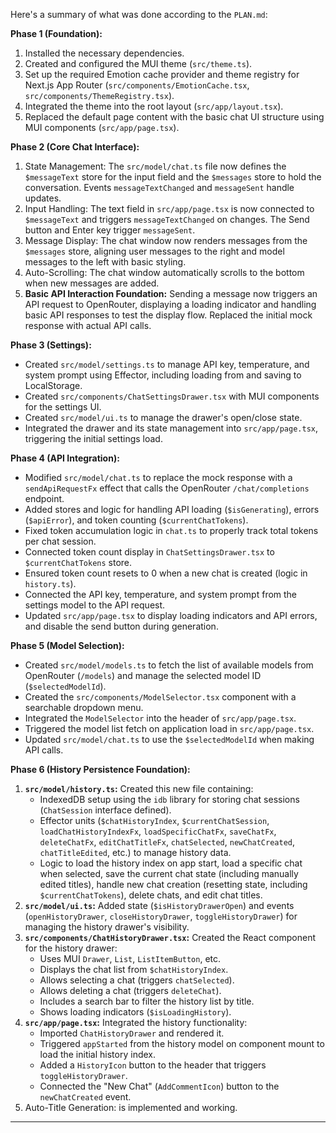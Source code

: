 Here's a summary of what was done according to the `PLAN.md`:

**Phase 1 (Foundation):**

1.  Installed the necessary dependencies.
2.  Created and configured the MUI theme (`src/theme.ts`).
3.  Set up the required Emotion cache provider and theme registry for Next.js App Router (`src/components/EmotionCache.tsx`, `src/components/ThemeRegistry.tsx`).
4.  Integrated the theme into the root layout (`src/app/layout.tsx`).
5.  Replaced the default page content with the basic chat UI structure using MUI components (`src/app/page.tsx`).

**Phase 2 (Core Chat Interface):**

1.  State Management: The `src/model/chat.ts` file now defines the `$messageText` store for the input field and the `$messages` store to hold the conversation. Events `messageTextChanged` and `messageSent` handle updates.
2.  Input Handling: The text field in `src/app/page.tsx` is now connected to `$messageText` and triggers `messageTextChanged` on changes. The Send button and Enter key trigger `messageSent`.
3.  Message Display: The chat window now renders messages from the `$messages` store, aligning user messages to the right and model messages to the left with basic styling.
4.  Auto-Scrolling: The chat window automatically scrolls to the bottom when new messages are added.
5.  **Basic API Interaction Foundation:** Sending a message now triggers an API request to OpenRouter, displaying a loading indicator and handling basic API responses to test the display flow. Replaced the initial mock response with actual API calls.

**Phase 3 (Settings):**

- Created `src/model/settings.ts` to manage API key, temperature, and system prompt using Effector, including loading from and saving to LocalStorage.
- Created `src/components/ChatSettingsDrawer.tsx` with MUI components for the settings UI.
- Created `src/model/ui.ts` to manage the drawer's open/close state.
- Integrated the drawer and its state management into `src/app/page.tsx`, triggering the initial settings load.

**Phase 4 (API Integration):**

- Modified `src/model/chat.ts` to replace the mock response with a `sendApiRequestFx` effect that calls the OpenRouter `/chat/completions` endpoint.
- Added stores and logic for handling API loading (`$isGenerating`), errors (`$apiError`), and token counting (`$currentChatTokens`).
- Fixed token accumulation logic in `chat.ts` to properly track total tokens per chat session.
- Connected token count display in `ChatSettingsDrawer.tsx` to `$currentChatTokens` store.
- Ensured token count resets to 0 when a new chat is created (logic in `history.ts`).
- Connected the API key, temperature, and system prompt from the settings model to the API request.
- Updated `src/app/page.tsx` to display loading indicators and API errors, and disable the send button during generation.

**Phase 5 (Model Selection):**

- Created `src/model/models.ts` to fetch the list of available models from OpenRouter (`/models`) and manage the selected model ID (`$selectedModelId`).
- Created the `src/components/ModelSelector.tsx` component with a searchable dropdown menu.
- Integrated the `ModelSelector` into the header of `src/app/page.tsx`.
- Triggered the model list fetch on application load in `src/app/page.tsx`.
- Updated `src/model/chat.ts` to use the `$selectedModelId` when making API calls.

**Phase 6 (History Persistence Foundation):**

1.  **`src/model/history.ts`:** Created this new file containing:
    - IndexedDB setup using the `idb` library for storing chat sessions (`ChatSession` interface defined).
    - Effector units (`$chatHistoryIndex`, `$currentChatSession`, `loadChatHistoryIndexFx`, `loadSpecificChatFx`, `saveChatFx`, `deleteChatFx`, `editChatTitleFx`, `chatSelected`, `newChatCreated`, `chatTitleEdited`, etc.) to manage history data.
    - Logic to load the history index on app start, load a specific chat when selected, save the current chat state (including manually edited titles), handle new chat creation (resetting state, including `$currentChatTokens`), delete chats, and edit chat titles.
2.  **`src/model/ui.ts`:** Added state (`$isHistoryDrawerOpen`) and events (`openHistoryDrawer`, `closeHistoryDrawer`, `toggleHistoryDrawer`) for managing the history drawer's visibility.
3.  **`src/components/ChatHistoryDrawer.tsx`:** Created the React component for the history drawer:
    - Uses MUI `Drawer`, `List`, `ListItemButton`, etc.
    - Displays the chat list from `$chatHistoryIndex`.
    - Allows selecting a chat (triggers `chatSelected`).
    - Allows deleting a chat (triggers `deleteChat`).
    - Includes a search bar to filter the history list by title.
    - Shows loading indicators (`$isLoadingHistory`).
4.  **`src/app/page.tsx`:** Integrated the history functionality:
    - Imported `ChatHistoryDrawer` and rendered it.
    - Triggered `appStarted` from the history model on component mount to load the initial history index.
    - Added a `HistoryIcon` button to the header that triggers `toggleHistoryDrawer`.
    - Connected the "New Chat" (`AddCommentIcon`) button to the `newChatCreated` event.
5.  Auto-Title Generation: is implemented and working.

---
